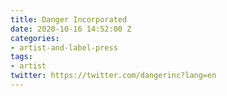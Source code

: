 ```yaml
---
title: Danger Incorporated
date: 2020-10-16 14:52:00 Z
categories:
- artist-and-label-press
tags:
- artist
twitter: https://twitter.com/dangerinc?lang=en
---
```


